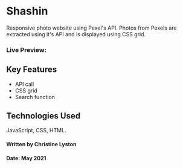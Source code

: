 # Shashin

Responsive photo website using Pexel's API. Photos from Pexels are extracted using it's API and is displayed using CSS grid.

### Live Preview: 



## Key Features

- API call
- CSS grid
- Search function


## Technologies Used
JavaScript, CSS, HTML.

#### Written by Christine Lyston
#### Date: May 2021
